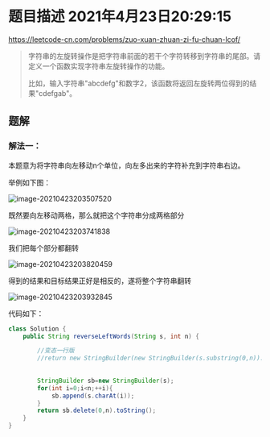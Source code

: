 # 题目描述	2021年4月23日20:29:15

https://leetcode-cn.com/problems/zuo-xuan-zhuan-zi-fu-chuan-lcof/

> 字符串的左旋转操作是把字符串前面的若干个字符转移到字符串的尾部。请定义一个函数实现字符串左旋转操作的功能。
>
> 比如，输入字符串"abcdefg"和数字2，该函数将返回左旋转两位得到的结果"cdefgab"。

## 题解

### 解法一：

本题意为将字符串向左移动n个单位，向左多出来的字符补充到字符串右边。

举例如下图：

![image-20210423203507520](https://gitee.com/mw515031/image/raw/master/image/image-20210423203507520.png)

既然要向左移动两格，那么就把这个字符串分成两格部分

![image-20210423203741838](https://gitee.com/mw515031/image/raw/master/image/image-20210423203741838.png)

我们把每个部分都翻转

![image-20210423203820459](https://gitee.com/mw515031/image/raw/master/image/image-20210423203820459.png)

得到的结果和目标结果正好是相反的，遂将整个字符串翻转

![image-20210423203932845](https://gitee.com/mw515031/image/raw/master/image/image-20210423203932845.png)

代码如下：

```java
class Solution {
    public String reverseLeftWords(String s, int n) {

        //变态一行版
        //return new StringBuilder(new StringBuilder(s.substring(0,n)).reverse().toString()+new StringBuilder(s.substring(n,s.length())).reverse().toString()).reverse().toString();
        
        
        StringBuilder sb=new StringBuilder(s);
        for(int i=0;i<n;++i){
            sb.append(s.charAt(i));
        }
        return sb.delete(0,n).toString();
    }
}
```









